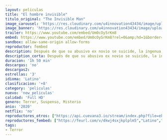 ```yaml
---
layout: peliculas
title: "El hombre invisible"
titulo_original: "The Invisible Man"
image_carousel: 'https://res.cloudinary.com/u4innovation43434/image/upload/v1585625920/hombreInvisible-min_o06gnk.jpg'
image_banner: 'https://res.cloudinary.com/u4innovation43434/image/upload/v1585625920/El-hombe-invisible-min_ainwdx.jpg'
trailer: https://www.youtube.com/embed/Um0cOySrKm8
embed: https://www.youtube.com/embed/Um0cOySrKm8?rel=0&amp;hd=1&border=0&wmode=opaque&enablejsapi=1&modestbranding=1&controls=1&showinfo=1
sandbox: allow-same-origin allow-forms
reproductor: fembed
description: Después de que su abusivo ex novio se suicide, la ingenua viuda Cecilia comienza a reconstruir su vida para mejor. Sin embargo, su sentido de la realidad se pone en tela de juicio cuando comienza a sospechar que su ex novio en realidad no está muerto, como había pensado.
description_corta: Después de que su abusivo ex novio se suicide, la ingenua viuda Cecilia comienza a reconstruir su vida para mejor. Sin embargo, su sentido de la realidad se pone en tela de juicio cuando comienza a sospechar que su...
duracion: '1h 50 min'
descargas: 'no'
descargas2:
estrellas: '3'
idioma: 'Latino'
clasificacion: '+8'
category: 'peliculas'
nuevo: 'new_peliculas'
calidad: 'Full HD'
genero: Terror, Suspenso, Misterio
anio: '2020'
netflix: 'no'
reproductores_otros: ["https://api.cuevana3.io/stream/index.php?file=ek5lbm9xYWNrS0xYMTZLa2xNbkdvY3ZTb3BtZng4TGp6ZFpobGFMUGtOelcwcUZmbWRIVzRkakVuS0JnbEplcG1KUnNZSlRTMGViVTBxZGdsdEhPb3BUY2RIZXAwTHZYMHR5cVg2YlcwT1hGeXBoZ29OS1ZsdHJFbjV1WDBhWFkxOGVZYkdTWG1haVptV3BqWjVnPQ","Latino","https://player.premiumstream.live/player.php?id=MjA3Mg&sub=https://streamango.poseidonhd.me/subs1/The.Invisible.Man.2020.Forzados.srt","Latino","https://gdriveplayer.me/embed2.php?link=%252BRLNvvIOPb2apUm44s1xiwGXHjq06RHZpNtZ1Mzz6r01y%252BI37RGf7Kfio2tIJO1HmGfFO0n8l2o9LNwfTyq3JBeZ0UJtpyCG1FFXnXlkdwfIhxwiMn5P1KuIYGwfgNenAsO2K%252Bt3wr9O9wnZ3gFugGr1pV0MEkRyn27cmQ6EukHez5m%252FmFL3AFZKg8rAaQtkJZZkamcD1ueMSSRz0Yhiq3","Latino","https://mstream.website/26kwvopt82n7","Latino"]
reproductores_fembed: ["https://feurl.com/v/dkwj4sxjkplplm5","Latino","https://feurl.com/v/yx7gkiezxrw63ew","Latino","https://feurl.com/v/ky-j5i386gll76y","Latino","https://feurl.com/v/gqp36a-m2lm4864","Latino"]
tags:
- Terror
---
```



 







